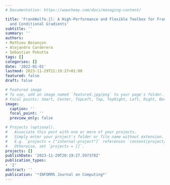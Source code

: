 ```yaml
---
# Documentation: https://wowchemy.com/docs/managing-content/

title: 'FrankWolfe.jl: A High-Performance and Flexible Toolbox for Frank-Wolfe Algorithms
  and Conditional Gradients'
subtitle: ''
summary: ''
authors:
- Mathieu Besançon
- Alejandro Carderera
- Sebastian Pokutta
tags: []
categories: []
date: '2022-01-01'
lastmod: 2023-11-29T21:19:27+01:00
featured: false
draft: false

# Featured image
# To use, add an image named `featured.jpg/png` to your page's folder.
# Focal points: Smart, Center, TopLeft, Top, TopRight, Left, Right, BottomLeft, Bottom, BottomRight.
image:
  caption: ''
  focal_point: ''
  preview_only: false

# Projects (optional).
#   Associate this post with one or more of your projects.
#   Simply enter your project's folder or file name without extension.
#   E.g. `projects = ["internal-project"]` references `content/project/deep-learning/index.md`.
#   Otherwise, set `projects = []`.
projects: []
publishDate: '2023-11-29T20:19:27.597378Z'
publication_types:
- '2'
abstract: ''
publication: '*INFORMS Journal on Computing*'
---
```

